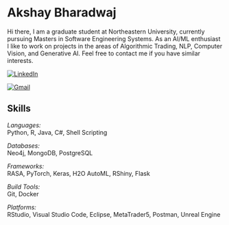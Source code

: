 # Akshay Bharadwaj

Hi there,
I am a graduate student at Northeastern University, currently pursuing Masters in Software Engineering Systems. As an AI/ML enthusiast I like to work on projects in the areas of Algorithmic Trading, NLP, Computer Vision, and Generative AI. Feel free to contact me if you have similar interests.

[![LinkedIn](https://img.shields.io/badge/-LinkedIn-0077B5?style=flat&logo=linkedin&logoColor=white)](https://www.linkedin.com/in/akshay-bharadwaj-k-h/)

[![Gmail](https://img.shields.io/badge/Email-akshaybharadwaj456%40gmail.com-red?style=flat&logo=gmail&logoColor=white)](mailto:akshaybharadwaj456@gmail.com)

## Skills 

*Languages:*    
Python, R, Java, C#, Shell Scripting 

*Databases:*     
Neo4j, MongoDB, PostgreSQL 

*Frameworks:*  
RASA, PyTorch, Keras, H2O AutoML, RShiny, Flask 

*Build Tools:*   
Git, Docker 

*Platforms:*      
RStudio, Visual Studio Code, Eclipse, MetaTrader5, Postman, Unreal Engine


